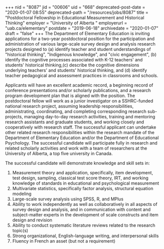 +++
nid = "8087"
jid = "00606"
uid = "668"
deprecated-post-date = "2020-01-07 08:55"
deprecated-path = "/resources/jobs/8087"
title = "Postdoctoral Fellowship in Educational Measurement and Historical Thinking"
employer = "University of Alberta "
employerurl = "uab.ca/elementary"
postdate = "2019-06-18"
archivedate = "2020-01-07"
draft = "false"
+++
The Department of Elementary Education is inviting applications for a
two-year postdoctoral position for the participation and administration
of various large-scale survey design and analysis research projects
designed to (a) identify teacher and student understandings of
"historical thinking", "Indigenous knowledge", and "civic engagement",
(b) identify the cognitive processes associated with K-12 teachers' and
students' historical thinking,(c) describe the cognitive dimensions
underlying teachers' and students' historical thinking, and (d) identify
teacher pedagogical and assessment practices in classrooms and schools.

Applicants will have an excellent academic record, a beginning record of
conference presentations and/or scholarly publications, and a research
program development plan that is aligned with the position. The
postdoctoral fellow will work as a junior investigator on a SSHRC-funded
national research project, assuming leadership responsibilities,
administrating, coordinating, and completing corresponding research
sub-projects, managing day-to-day research activities, training and
mentoring research assistants and graduate students, and working closely
and cooperatively with research staff. The successful applicant can
undertake other related
research responsibilities within the research mandate of the Department
of Elementary Education and/or the Department of Educational Psychology.
The successful candidate will participate fully in research and related
scholarly activities and work with a team of researchers at the
University of Alberta, a top five university in Canada.
  
The successful candidate will demonstrate knowledge and skill sets in:

1.  Measurement theory and application, specifically, item development,
    test design, sampling, classical test score theory, IRT, and working
    knowledge of standards in educational and psychological measurement
2.  Multivariate statistics, specifically factor analysis, structural
    equation modeling
3.  Large-scale survey analysis using SPSS, R, and MPlus
4.  Ability to work independently as well as collaboratively in all
    aspects of survey design and analysis, and in communication with
    content and subject-matter experts in the development of scale
    constructs and item design and revision
5.  Ability to conduct systematic literature reviews related to the
    research topic(s)
6.  Strong organizational, English-language writing, and interpersonal
    skills
7.  Fluency in French an asset (but not a requirement)

